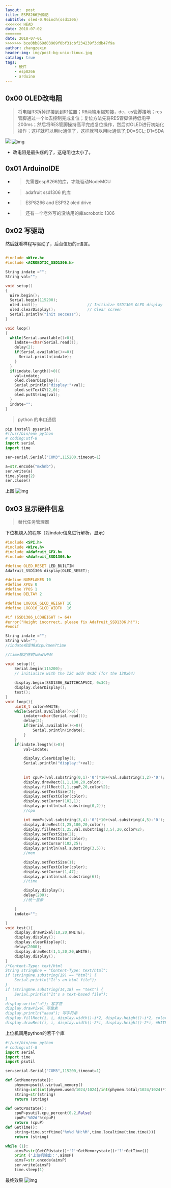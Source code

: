 ```yaml
---
layout:  post
title: ESP8266折腾记
subtitle: oled-0.96inch(ssd1306)
<<<<<<< HEAD
date: 2018-07-02
=======
date: 2018-07-01
>>>>>>> bce0bb869d03909f0bf31cbf234239f3ddb47f9a
author: zhangzexin
header-img: img/post-bg-unix-linux.jpg
catalog: true
tags:
    - 硬件
    - esp8266
    - arduino
---
```

## 0x00 OLED改电阻
> 将电阻R3拆掉焊接到到R1位置；R8两端用锡短接，dc，cs管脚接地；res管脚通过一个io去控制完成复位；复位方法先将RES管脚保持低电平200ms；然后将RES管脚操持高平完成复位操作，然后对OLED进行初始化操作；这样就可以用iic通信了，这样就可以用iic通信了;D0=SCL; D1=SDA

![](https://upload.cc/i1/2018/07/01/ZCEO7I.jpg)
![img](https://upload.cc/i1/2018/07/01/Gl59tm.jpg)

- 改电阻是最头疼的了，这电阻也太小了。

## 0x01 ArduinoIDE
- > 先需要esp8266的库，才能驱动NodeMCU
- > adafruit ssd1306 的库
- > ESP8266 and ESP32 oled drive
- > 还有一个老外写的没啥用的库acrobotic 1306

## 0x02 写驱动
然后就看样程写驱动了，后台值历的c语言。

```c

#include <Wire.h>
#include <ACROBOTIC_SSD1306.h>

String indate ="";
String val="";

void setup()
{
  Wire.begin();	
  Serial.begin(115200);
  oled.init();                      // Initialze SSD1306 OLED display
  oled.clearDisplay();              // Clear screen
  Serial.println("init seccess");
}

void loop()
{
  while(Serial.available()>0){
    indate+=char(Serial.read());
    delay(2);
    if(Serial.available()<=0){
      Serial.println(indate);
    }
  }
  if(indate.length()>0){
    val=indate;
    oled.clearDisplay();
    Serial.println("display:"+val);
    oled.setTextXY(2,0);
    oled.putString(val);
  }
  indate="";
}
```

>python 的串口通信

```py
pip install pyserial
#!/usr/bin/env python
# coding:utf-8
import serial
import time

ser=serial.Serial("COM3",115200,timeout=1)

a=str.encode("mxhnb");
ser.write(a)
time.sleep(2)
ser.close()

```

上图
![img](https://upload.cc/i1/2018/07/01/8S1KRw.jpg)
## 0x03 显示硬件信息

>替代任务管理器

下位机烧入的程序（对indate信息进行解析，显示）

```c
#include <SPI.h>
#include <Wire.h>
#include <Adafruit_GFX.h>
#include <Adafruit_SSD1306.h>

#define OLED_RESET LED_BUILTIN
Adafruit_SSD1306 display(OLED_RESET);

#define NUMFLAKES 10
#define XPOS 0
#define YPOS 1
#define DELTAY 2

#define LOGO16_GLCD_HEIGHT 16 
#define LOGO16_GLCD_WIDTH  16 

#if (SSD1306_LCDHEIGHT != 64)
#error("Height incorrect, please fix Adafruit_SSD1306.h!");
#endif

String indate ="";
String val="";
//indate规定格式cpu?mem?time

//time规定格式%m%d%H%M

void setup(){
	Serial.begin(115200);
	// initialize with the I2C addr 0x3C (for the 128x64)
	
	display.begin(SSD1306_SWITCHCAPVCC, 0x3C);
	display.clearDisplay();
	test();
}
void loop(){
	uint8_t color=WHITE;
	while(Serial.available()>0){
		indate+=char(Serial.read());
		delay(2);
		if(Serial.available()<=0){
			Serial.println(indate);
		}
	}
	if(indate.length()>0){
		val=indate;

		display.clearDisplay();
		Serial.println("display:"+val);
		
		
		int cpuP=(val.substring(0,1)-'0')*10+(val.substring(1,2)-'0');
		display.drawRect(1,1,100,20,color);
		display.fillRect(1,1,cpuP,20,color%2);
		display.setTextSize(2);
		display.setTextColor(color);
		display.setCursor(102,1);
		display.println(val.substring(0,2));
		//cpu

		int memP=(val.substring(3,4)-'0')*10+(val.substring(4,5)-'0');
		display.drawRect(1,25,100,20,color);
		display.fillRect(1,25,val.substring(3,5),20,color%2);
		display.setTextSize(2);
		display.setTextColor(color);
		display.setCursor(102,25);
		display.println(val.substring(3,5));
		//mem

		display.setTextSize(1);
		display.setTextColor(color);
		display.setCursor(1,47);
		display.println(val.substring(6));
		//time

		display.display();
		delay(200);
		//统一显示

	}
	indate="";

}
void test(){
	display.drawPixel(10,20,WHITE);
	display.display();
	display.clearDisplay();
	delay(2000);
	display.drawRect(1,1,20,20,WHITE);
	display.display();
}
/*Content-Type: text/html
String stringOne = "Content-Type: text/html";
if (stringOne.substring(19) == "html") {
    Serial.println("It's an html file"); 
} 
if (stringOne.substring(14,18) == "text") {
    Serial.println("It's a text-based file"); 
}
display.write("a"); 写字符
display.drawPixel 写像素
display.println("aaaa"); 写字符串
display.fillRect(i, i, display.width()-i*2, display.height()-i*2, color%2);
display.drawRect(i, i, display.width()-2*i, display.height()-2*i, WHITE);*/
```

上位机调用python的若干个库

```py
#!/usr/bin/env python
# coding:utf-8
import serial
import time
import psutil

ser=serial.Serial("COM3",115200,timeout=1)

def GetMemorystate():
	phymem=psutil.virtual_memory()
	string=int(int(phymem.used/1024/1024)/int(phymem.total/1024/1024)*100)
	string=str(string)
	return (string)

def GetCPUstate():
	cpuP=psutil.cpu_percent(0.2,False)
	cpuP='%02d'%(cpuP)
	return (cpuP)
def GetTime():
	string=time.strftime('%m%d %H:%M',time.localtime(time.time()))
	return (string)

while (1):
	aimsP=str(GetCPUstate()+'?'+GetMemorystate()+'?'+GetTime())
	print ('上位机输出：',aimsP)
	aimsF=str.encode(aimsP)
	ser.write(aimsF)
	time.sleep(1)

```

最终效果
![img](https://upload.cc/i1/2018/07/02/8DHI1r.jpg)
